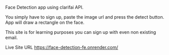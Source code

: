 Face Detection app using clarifai API.

You simply have to sign up, paste the image url and press the detect button. App will draw a rectangle on the face.

This site is for learning purposes you can sign up with even non existing email.

Live Site URL https://face-detection-fe.onrender.com/
